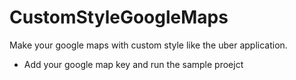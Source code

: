 # CustomStyleGoogleMaps
Make your google maps with custom style like the uber application.

* Add your google map key and run the sample proejct
